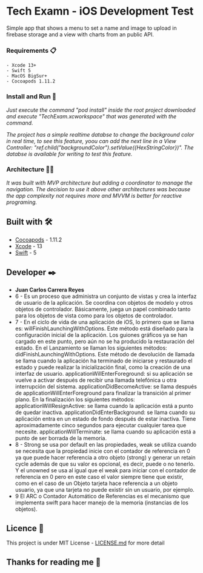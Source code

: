 # Tech Examn - iOS Development Test

Simple app that shows a menu to set a name and image to upload in firebase storage and a view with charts from an public API.

### Requirements 📋

```
- Xcode 13+
- Swift 5
- MacOS BigSur+
- Cocoapods 1.11.2
```

### Install and Run 🔧

_Just execute the command "pod install" inside the root project downloaded and execute "TechExam.xcworkspace" that was generated with the command._

_The project has a simple realtime databse to change the background color in real time, to see this feature, yoou can add the next line in a View Controller: "ref.child("backgroundColor").setValue({HexStringColor})". The databse is available for writing to test this feature._

### Architecture 🧑‍💻

_It was built with MVP architecture but adding a coordinator to manage the navigation. The decision to use it above other architectures was because the app complexity not requires more and MVVM is better for reactive programing._

## Built with 🛠️

* [Cocoapods](https://cocoapods.org/) - 1.11.2
* [Xcode](https://developer.apple.com/xcode/) - 13
* [Swift](https://www.swift.org/documentation/) - 5


## Developer ✒️

* **Juan Carlos Carrera Reyes**
* 6 - Es un proceso que administra un conjunto de vistas y crea la interfaz de usuario de la aplicación. Se coordina con objetos de modelo y otros objetos de controlador. Básicamente, juega un papel combinado tanto para los objetos de vista como para los objetos de controlador.
* 7 - En el ciclo de vida de una aplicación de iOS, lo primero que se llama es: willFinishLaunchingWithOptions. Este método está diseñado para la configuración inicial de la aplicación. Los guiones gráficos ya se han cargado en este punto, pero aún no se ha producido la restauración del estado.
En el Lanzamiento se llaman los siguientes métodos: 
didFinishLaunchingWithOptions. Este método de devolución de llamada se llama cuando la aplicación ha terminado de iniciarse y restaurado el estado y puede realizar la inicialización final, como la creación de una interfaz de usuario.
applicationWillEnterForeground:  si su aplicación se vuelve a activar después de recibir una llamada telefónica u otra interrupción del sistema.
applicationDidBecomeActive: se llama después de applicationWillEnterForeground para finalizar la transición al primer plano.
En la finalización los siguientes métodos:
applicationWillResignActive: se llama cuando la aplicación está a punto de quedar inactiva.
applicationDidEnterBackground: se llama cuando su aplicación entra en un estado de fondo después de estar inactiva. Tiene aproximadamente cinco segundos para ejecutar cualquier tarea que necesite.
applicationWillTerminate: se llama cuando su aplicación está a punto de ser borrada de la memoria.
* 8 - Strong se usa por default en las propiedades, weak se utiliza cuando se necesita que la propiedad inicie con el contador de referencia en 0 ya que puede hacer referencia a otro objeto (strong) y generar un retain cycle además de que su valor es opcional, es decir, puede o no tenerlo. Y el unowned se usa al igual que el weak para iniciar con el contador de referencia en 0 pero en este caso el valor siempre tiene que existir, como en el caso de un Objeto tarjeta hace referencia a un objeto usuario, ya que una tarjeta no puede existir sin un usuario, por ejemplo.
* 9 El ARC o Contador Automático de Referencias es el mecanismo que implementa swift para hacer manejo de la memoria (instancias de los objetos).

## Licence 📄

This project is under MIT License - [LICENSE.md](LICENSE) for more detail

## Thanks for reading me 🎁
